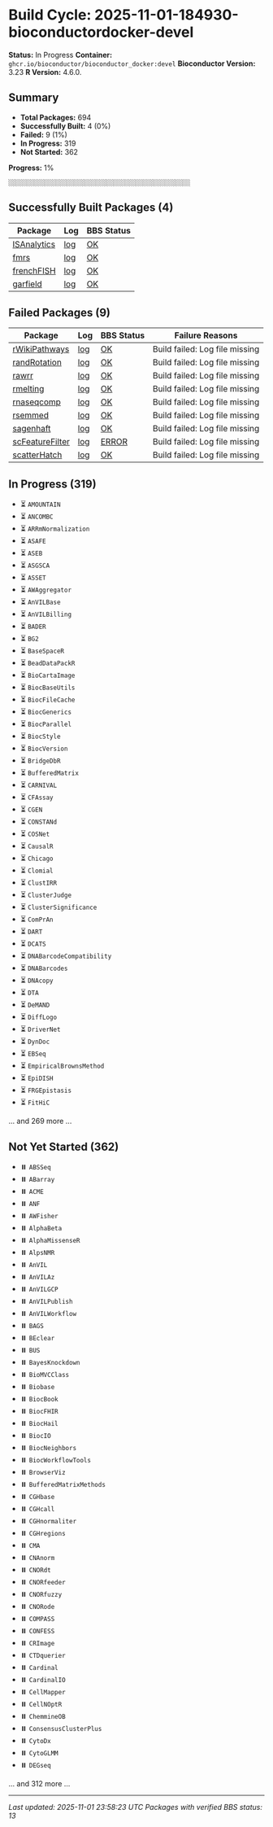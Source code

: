 # Build Cycle: 2025-11-01-184930-bioconductordocker-devel
**Status:** In Progress
**Container:** `ghcr.io/bioconductor/bioconductor_docker:devel`
**Bioconductor Version:** 3.23
**R Version:** 4.6.0.

## Summary
- **Total Packages:** 694
- **Successfully Built:** 4 (0%)
- **Failed:** 9 (1%)
- **In Progress:** 319
- **Not Started:** 362

**Progress:** 1%
```
░░░░░░░░░░░░░░░░░░░░░░░░░░░░░░░░░░░░░░░░░░░░░░░░░░
```

## Successfully Built Packages (4)

| Package | Log | BBS Status |
|---------|-----|------------|
| [ISAnalytics](https://bioconductor.org/packages/3.23/bioc/html/ISAnalytics.html) | [log](logs/ISAnalytics/build-success.log) | [OK](https://bioconductor.org/checkResults/3.23/bioc-LATEST/ISAnalytics) |
| [fmrs](https://bioconductor.org/packages/3.23/bioc/html/fmrs.html) | [log](logs/fmrs/build-success.log) | [OK](https://bioconductor.org/checkResults/3.23/bioc-LATEST/fmrs) |
| [frenchFISH](https://bioconductor.org/packages/3.23/bioc/html/frenchFISH.html) | [log](logs/frenchFISH/build-success.log) | [OK](https://bioconductor.org/checkResults/3.23/bioc-LATEST/frenchFISH) |
| [garfield](https://bioconductor.org/packages/3.23/bioc/html/garfield.html) | [log](logs/garfield/build-success.log) | [OK](https://bioconductor.org/checkResults/3.23/bioc-LATEST/garfield) |

## Failed Packages (9)

| Package | Log | BBS Status | Failure Reasons |
|---------|-----|------------|------------------|
| [rWikiPathways](https://bioconductor.org/packages/3.23/bioc/html/rWikiPathways.html) | [log](logs/rWikiPathways/build-fail.log) | [OK](https://bioconductor.org/checkResults/3.23/bioc-LATEST/rWikiPathways) | Build failed: Log file missing |
| [randRotation](https://bioconductor.org/packages/3.23/bioc/html/randRotation.html) | [log](logs/randRotation/build-fail.log) | [OK](https://bioconductor.org/checkResults/3.23/bioc-LATEST/randRotation) | Build failed: Log file missing |
| [rawrr](https://bioconductor.org/packages/3.23/bioc/html/rawrr.html) | [log](logs/rawrr/build-fail.log) | [OK](https://bioconductor.org/checkResults/3.23/bioc-LATEST/rawrr) | Build failed: Log file missing |
| [rmelting](https://bioconductor.org/packages/3.23/bioc/html/rmelting.html) | [log](logs/rmelting/build-fail.log) | [OK](https://bioconductor.org/checkResults/3.23/bioc-LATEST/rmelting) | Build failed: Log file missing |
| [rnaseqcomp](https://bioconductor.org/packages/3.23/bioc/html/rnaseqcomp.html) | [log](logs/rnaseqcomp/build-fail.log) | [OK](https://bioconductor.org/checkResults/3.23/bioc-LATEST/rnaseqcomp) | Build failed: Log file missing |
| [rsemmed](https://bioconductor.org/packages/3.23/bioc/html/rsemmed.html) | [log](logs/rsemmed/build-fail.log) | [OK](https://bioconductor.org/checkResults/3.23/bioc-LATEST/rsemmed) | Build failed: Log file missing |
| [sagenhaft](https://bioconductor.org/packages/3.23/bioc/html/sagenhaft.html) | [log](logs/sagenhaft/build-fail.log) | [OK](https://bioconductor.org/checkResults/3.23/bioc-LATEST/sagenhaft) | Build failed: Log file missing |
| [scFeatureFilter](https://bioconductor.org/packages/3.23/bioc/html/scFeatureFilter.html) | [log](logs/scFeatureFilter/build-fail.log) | [ERROR](https://bioconductor.org/checkResults/3.23/bioc-LATEST/scFeatureFilter) | Build failed: Log file missing |
| [scatterHatch](https://bioconductor.org/packages/3.23/bioc/html/scatterHatch.html) | [log](logs/scatterHatch/build-fail.log) | [OK](https://bioconductor.org/checkResults/3.23/bioc-LATEST/scatterHatch) | Build failed: Log file missing |

## In Progress (319)
- ⏳ `AMOUNTAIN`
- ⏳ `ANCOMBC`
- ⏳ `ARRmNormalization`
- ⏳ `ASAFE`
- ⏳ `ASEB`
- ⏳ `ASGSCA`
- ⏳ `ASSET`
- ⏳ `AWAggregator`
- ⏳ `AnVILBase`
- ⏳ `AnVILBilling`
- ⏳ `BADER`
- ⏳ `BG2`
- ⏳ `BaseSpaceR`
- ⏳ `BeadDataPackR`
- ⏳ `BioCartaImage`
- ⏳ `BiocBaseUtils`
- ⏳ `BiocFileCache`
- ⏳ `BiocGenerics`
- ⏳ `BiocParallel`
- ⏳ `BiocStyle`
- ⏳ `BiocVersion`
- ⏳ `BridgeDbR`
- ⏳ `BufferedMatrix`
- ⏳ `CARNIVAL`
- ⏳ `CFAssay`
- ⏳ `CGEN`
- ⏳ `CONSTANd`
- ⏳ `COSNet`
- ⏳ `CausalR`
- ⏳ `Chicago`
- ⏳ `Clomial`
- ⏳ `ClustIRR`
- ⏳ `ClusterJudge`
- ⏳ `ClusterSignificance`
- ⏳ `ComPrAn`
- ⏳ `DART`
- ⏳ `DCATS`
- ⏳ `DNABarcodeCompatibility`
- ⏳ `DNABarcodes`
- ⏳ `DNAcopy`
- ⏳ `DTA`
- ⏳ `DeMAND`
- ⏳ `DiffLogo`
- ⏳ `DriverNet`
- ⏳ `DynDoc`
- ⏳ `EBSeq`
- ⏳ `EmpiricalBrownsMethod`
- ⏳ `EpiDISH`
- ⏳ `FRGEpistasis`
- ⏳ `FitHiC`

... and 269 more ...

## Not Yet Started (362)
- ⏸️ `ABSSeq`
- ⏸️ `ABarray`
- ⏸️ `ACME`
- ⏸️ `ANF`
- ⏸️ `AWFisher`
- ⏸️ `AlphaBeta`
- ⏸️ `AlphaMissenseR`
- ⏸️ `AlpsNMR`
- ⏸️ `AnVIL`
- ⏸️ `AnVILAz`
- ⏸️ `AnVILGCP`
- ⏸️ `AnVILPublish`
- ⏸️ `AnVILWorkflow`
- ⏸️ `BAGS`
- ⏸️ `BEclear`
- ⏸️ `BUS`
- ⏸️ `BayesKnockdown`
- ⏸️ `BioMVCClass`
- ⏸️ `Biobase`
- ⏸️ `BiocBook`
- ⏸️ `BiocFHIR`
- ⏸️ `BiocHail`
- ⏸️ `BiocIO`
- ⏸️ `BiocNeighbors`
- ⏸️ `BiocWorkflowTools`
- ⏸️ `BrowserViz`
- ⏸️ `BufferedMatrixMethods`
- ⏸️ `CGHbase`
- ⏸️ `CGHcall`
- ⏸️ `CGHnormaliter`
- ⏸️ `CGHregions`
- ⏸️ `CMA`
- ⏸️ `CNAnorm`
- ⏸️ `CNORdt`
- ⏸️ `CNORfeeder`
- ⏸️ `CNORfuzzy`
- ⏸️ `CNORode`
- ⏸️ `COMPASS`
- ⏸️ `CONFESS`
- ⏸️ `CRImage`
- ⏸️ `CTDquerier`
- ⏸️ `Cardinal`
- ⏸️ `CardinalIO`
- ⏸️ `CellMapper`
- ⏸️ `CellNOptR`
- ⏸️ `ChemmineOB`
- ⏸️ `ConsensusClusterPlus`
- ⏸️ `CytoDx`
- ⏸️ `CytoGLMM`
- ⏸️ `DEGseq`

... and 312 more ...

---
*Last updated: 2025-11-01 23:58:23 UTC*
*Packages with verified BBS status: 13*
